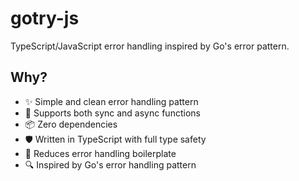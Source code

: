 # gotry-js

TypeScript/JavaScript error handling inspired by Go's error pattern.

## Why?

- ✨ Simple and clean error handling pattern
- 🔄 Supports both sync and async functions
- 📦 Zero dependencies
- 🛡️ Written in TypeScript with full type safety
- 🎯 Reduces error handling boilerplate
- 🔍 Inspired by Go's error handling pattern
